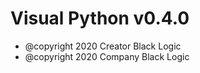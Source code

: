 Visual Python v0.4.0
=======
* @copyright 2020 Creator Black Logic
* @copyright 2020 Company Black Logic
